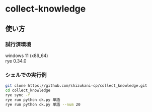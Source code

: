 # collect-knowledge
## 使い方
### 試行済環境
windows 11 (x86_64)  
rye 0.34.0
### シェルでの実行例
```sh
git clone https://github.com/shizukani-cp/collect_knowledge.git
cd collect_knowledge
rye sync -f
rye run python ck.py 単語
rye run python ck.py 単語 --num 20
```